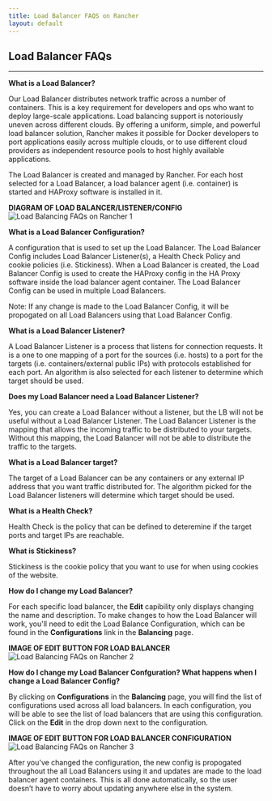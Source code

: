 ```yaml
---
title: Load Balancer FAQS on Rancher
layout: default
---
```


## Load Balancer FAQs
---

**What is a Load Balancer?** 

Our Load Balancer distributes network traffic across a number of containers. This is a key requirement for developers and ops who want to deploy large-scale applications. Load balancing support is notoriously uneven across different clouds. By offering a uniform, simple, and powerful load balancer solution, Rancher makes it possible for Docker developers to port applications easily across multiple clouds, or to use different cloud providers as independent resource pools to host highly available applications.

The Load Balancer is created and managed by Rancher. For each host selected for a Load Balancer, a load balancer agent (i.e. container) is started and HAProxy software is installed in it. 

**DIAGRAM OF LOAD BALANCER/LISTENER/CONFIG**
![Load Balancing FAQs on Rancher 1]({{site.baseurl}}/img/Rancher_lbfaq1.png)

**What is a Load Balancer Configuration?**

A configuration that is used to set up the Load Balancer. The Load Balancer Config includes Load Balancer Listener(s), a Health Check Policy and cookie policies (i.e. Stickiness). When a Load Balancer is created, the Load Balancer Config is used to create the HAProxy config in the HA Proxy software inside the load balancer agent container. The Load Balancer Config can be used in multiple Load Balancers. 

Note: If any change is made to the Load Balancer Config, it will be propogated on all Load Balancers using that Load Balancer Config.

**What is a Load Balancer Listener?**

A Load Balancer Listener is a process that listens for connection requests. It is a one to one mapping of a port for the sources (i.e. hosts) to a port for the targets (i.e. containers/external public IPs) with protocols established for each port.  An algorithm is also selected for each listener to determine which target should be used. 

**Does my Load Balancer need a Load Balancer Listener?**

Yes, you can create a Load Balancer without a listener, but the LB will not be useful without a Load Balancer Listener. The Load Balancer Listener is the mapping that allows the incoming traffic to be distributed to your targets. Without this mapping, the Load Balancer will not be able to distribute the traffic to the targets. 

**What is a Load Balancer target?**

The target of a Load Balancer can be any containers or any external IP address that you want traffic distributed for.  The algorithm picked for the Load Balancer listeners will determine which target should be used.

**What is a Health Check?**

Health Check is the policy that can be defined to deteremine if the target ports and target IPs are reachable. 

**What is Stickiness?**

Stickiness is the cookie policy that you want to use for when using cookies of the website. 

**How do I change my Load Balancer?**

For each specific load balancer, the **Edit** capibility only displays changing the name and description. To make changes to how the Load Balancer will work, you'll need to edit the Load Balance Configuration, which can be found in the **Configurations** link in the **Balancing** page.

**IMAGE OF EDIT BUTTON FOR LOAD BALANCER**
![Load Balancing FAQs on Rancher 2]({{site.baseurl}}/img/Rancher_lbfaq2.png)


**How do I change my Load Balancer Confguration? What happens when I change a Load Balancer Config?**

By clicking on **Configurations** in the **Balancing** page, you will find the list of configurations used across all load balancers. In each configuration, you will be able to see the list of load balancers that are using this configuration. Click on the **Edit** in the drop down next to the configuration. 

**IMAGE OF EDIT BUTTON FOR LOAD BALANCER CONFIGURATION**
![Load Balancing FAQs on Rancher 3]({{site.baseurl}}/img/Rancher_lbfaq3.png)

After you've changed the configuration, the new config is propogated throughout the all Load Balancers using it and updates are made to the load balancer agent containers. This is all done automatically, so the user doesn’t have to worry about updating anywhere else in the system. 

